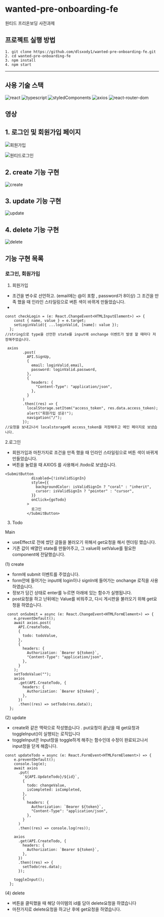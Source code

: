 # wanted-pre-onboarding-fe

원티드 프리온보딩 사전과제

## 프로젝트 실행 방법

    1. git clone https://github.com/dlsxody1/wanted-pre-onboarding-fe.git
    2. cd wanted-pre-onboarding-fe
    3. npm install
    4. npm start

---

## 사용 기술 스택
![react](https://img.shields.io/badge/react-18.2.0-61DAFB?logo=react)
![typescript](https://img.shields.io/badge/typescript-4.7.4-3178C6?logo=typescript)
![styledComponents](https://img.shields.io/badge/styled--components-5.1.26-DB7093?logo=styledcomponents)
![axios](https://img.shields.io/badge/axios-0.27.2-5E22D6)
![react-router-dom](https://img.shields.io/badge/react--router--dom-6.3.0-blue?logo=react-router)

## 영상

## 1. 로그인 및 회원가입 페이지
![회원가입](https://user-images.githubusercontent.com/62875596/186340341-3a8dec3f-043c-4b56-8f95-5c639570e7c1.gif)

![원티드로그인](https://user-images.githubusercontent.com/62875596/186340339-ad70076d-a7ab-4c5f-8e80-e4ca0c77c1db.gif)

## 2. create 기능 구현
![create](https://user-images.githubusercontent.com/62875596/186340337-2e36b382-7fe9-4817-ad8e-9c3b2dc1ca15.gif)

## 3. update 기능 구현
![update](https://user-images.githubusercontent.com/62875596/186340336-3bd494dc-bb2d-4982-8536-ae25ed2484cc.gif)

## 4. delete 기능 구현
![delete](https://user-images.githubusercontent.com/62875596/186340331-2283ff26-dba1-4160-b267-1a836bdbf145.gif)

## 기능 구현 목록

### 로그인, 회원가입

1. 회원가입
- 조건을 변수로 선언하고. (email에는 @이 포함 , password가 8이상) 그 조건을 만족 했을 때 인라인 스타일링으로 버튼 색이 바뀌게 만들었습니다.
-  
```
const checkLogin = (e: React.ChangeEvent<HTMLInputElement>) => {
    const { name, value } = e.target;
    setLoginValid({ ...loginValid, [name]: value });
  };
//string으로 type을 선언한 state를 input에 onchange 이벤트가 발생 할 때마다 저장해주었습니다.

 axios
        .post(
          API.SignUp,
          {
            email: loginValid.email,
            password: loginValid.password,
          },
          {
            headers: {
              "Content-Type": "application/json",
            },
          }
        )
        .then((res) => {
          localStorage.setItem("access_token", res.data.access_token);
          alert("회원가입 성공!");
          navigation("/");
        });
//요청을 보내고나서 localstorage에 access_token을 저장해주고 메인 페이지로 보냈습니다.

```          

2.로그인
- 회원가입과 마찬가지로 조건을 만족 했을 때 인라인 스타일링으로 버튼 색이 바뀌게 만들었습니다.
- 버튼을 눌렀을 때 AXIOS 를 사용해서 /todo로 보냈습니다.
```
<SubmitButton
            disabled={!isValidSignIn}
            style={{
              backgroundColor: isValidSignIn ? "coral" : "inherit",
              cursor: isValidSignIn ? "pointer" : "cursor",
            }}
            onClick={goTodo}
          >
            로그인
          </SubmitButton>
```

3. Todo

Main  
- useEffect로 전에 썼던 글들을 불러오기 위해서 get요청을 해서 렌더링 했습니다.
- 기존 값이 배열인 state를 만들어주고, 그 value와 setValue를 필요한 component에 전달했습니다.

(1) create 
- form에 submit 이벤트를 주었습니다.
- form안에 들어가는 input에 login이나 signIn에 들어가는 onchange 로직을 사용하였습니다.
- 정보가 담긴 상태로 enter를 누르면 아래에 있는 함수가 실행됩니다.
- post요청을 하고 난뒤에는 Value를 비워주고, 다시 게시판을 불러오기 위해 get요청을 하였습니다.


```
 const onSubmit = async (e: React.ChangeEvent<HTMLFormElement>) => {
    e.preventDefault();
    await axios.post(
      API.CreateTodo,
      {
        todo: todoValue,
      },
      {
        headers: {
          Authorization: `Bearer ${token}`,
          "Content-Type": "application/json",
        },
      }
    );
    setTodoValue("");
    axios
      .get(API.CreateTodo, {
        headers: {
          Authorization: `Bearer ${token}`,
        },
      })
      .then((res) => setTodo(res.data));
  };
  ```
  
  
(2) update
- create와 같은 맥락으로 작성했습니다 . put요청이 끝났을 때 get요청과 toggleInput()이 실행되는 로직입니다
- toggleInput은 Input창을 toggle하게 해주는 함수인데 수정이 완료되고나서 input창을 닫게 해줍니다.
```
const updateTodo = async (e: React.FormEvent<HTMLFormElement>) => {
    e.preventDefault();
    console.log(e);
    await axios
      .put(
        `${API.UpdateTodo}/${id}`,
        {
          todo: changeValue,
          isCompleted: isCompleted,
        },
        {
          headers: {
            Authorization: `Bearer ${token}`,
            "Content-Type": "application/json",
          },
        }
      )
      .then((res) => console.log(res));

    axios
      .get(API.CreateTodo, {
        headers: {
          Authorization: `Bearer ${token}`,
        },
      })
      .then((res) => {
        setTodo(res.data);
      });

    toggleInput();
  };
  ```
(4) delete
- 버튼을 클릭했을 때 해당 아이템의 id를 담아 delete요청을 하였습니다
- 마찬가지로 delete요청을 하고난 후에 get요청을 하였습니다.


      
      


